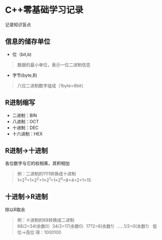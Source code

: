 # C++零基础学习记录
记录知识盲点

## 信息的储存单位
* 位（bit,b)
> 数据的最小单位，表示一位二进制信息
* 字节(byte,B)
> 八位二进制数字组成（1byte=8bit）

## R进制缩写
* 二进制：BIN
* 八进制：OCT
* 十进制：DEC
* 十六进制：HEX

## R进制->十进制
各位数字与它的权相乘，其积相加
> 例：二进制的1111转换成十进制  
1×2<sup>3</sup>+1×2<sup>2</sup>+1×2<sup>1</sup>+1×2<sup>0</sup>=8+4+2+1=15

## 十进制->R进制
除以R取余
> 例：十进制的68转换成二进制  
68/2=34(余数0）34/2=17(余数0）17?2=8(余数1）……1/2=0(余数1） 
低位->高位
得：1000100
